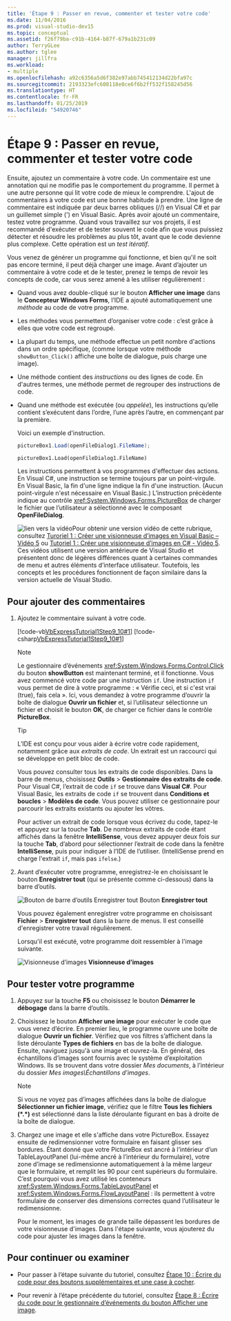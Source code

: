 ```yaml
---
title: 'Étape 9 : Passer en revue, commenter et tester votre code'
ms.date: 11/04/2016
ms.prod: visual-studio-dev15
ms.topic: conceptual
ms.assetid: f26f79ba-c91b-4164-b87f-679a1b231c09
author: TerryGLee
ms.author: tglee
manager: jillfra
ms.workload:
- multiple
ms.openlocfilehash: a92c6356a5d6f382e97abb745412134d22bfa97c
ms.sourcegitcommit: 2193323efc608118e0ce6f6b2ff532f158245d56
ms.translationtype: HT
ms.contentlocale: fr-FR
ms.lasthandoff: 01/25/2019
ms.locfileid: "54920746"
---
```

# <a name="step-9-review-comment-and-test-your-code"></a>Étape 9 : Passer en revue, commenter et tester votre code
Ensuite, ajoutez un commentaire à votre code. Un commentaire est une annotation qui ne modifie pas le comportement du programme. Il permet à une autre personne qui lit votre code de mieux le comprendre. L'ajout de commentaires à votre code est une bonne habitude à prendre. Une ligne de commentaire est indiquée par deux barres obliques (//) en Visual C# et par un guillemet simple (') en Visual Basic. Après avoir ajouté un commentaire, testez votre programme. Quand vous travaillez sur vos projets, il est recommandé d'exécuter et de tester souvent le code afin que vous puissiez détecter et résoudre les problèmes au plus tôt, avant que le code devienne plus complexe. Cette opération est un *test itératif*.

 Vous venez de générer un programme qui fonctionne, et bien qu'il ne soit pas encore terminé, il peut déjà charger une image. Avant d’ajouter un commentaire à votre code et de le tester, prenez le temps de revoir les concepts de code, car vous serez amené à les utiliser régulièrement :

- Quand vous avez double-cliqué sur le bouton **Afficher une image** dans le **Concepteur Windows Forms**, l’IDE a ajouté automatiquement une *méthode* au code de votre programme.

- Les méthodes vous permettent d’organiser votre code : c’est grâce à elles que votre code est regroupé.

- La plupart du temps, une méthode effectue un petit nombre d'actions dans un ordre spécifique, (comme lorsque votre méthode `showButton_Click()` affiche une boîte de dialogue, puis charge une image).

- Une méthode contient des *instructions* ou des lignes de code. En d'autres termes, une méthode permet de regrouper des instructions de code.

- Quand une méthode est exécutée (ou *appelée*), les instructions qu’elle contient s’exécutent dans l’ordre, l’une après l’autre, en commençant par la première.

   Voici un exemple d'instruction.

  ```csharp
  pictureBox1.Load(openFileDialog1.FileName);
  ```

  ```vb
  pictureBox1.Load(openFileDialog1.FileName)
  ```

   Les instructions permettent à vos programmes d'effectuer des actions. En Visual C#, une instruction se termine toujours par un point-virgule. En Visual Basic, la fin d'une ligne indique la fin d'une instruction. (Aucun point-virgule n'est nécessaire en Visual Basic.) L’instruction précédente indique au contrôle <xref:System.Windows.Forms.PictureBox> de charger le fichier que l’utilisateur a sélectionné avec le composant **OpenFileDialog**.

  ![lien vers la vidéo](../data-tools/media/playvideo.gif)Pour obtenir une version vidéo de cette rubrique, consultez [Turoriel 1 : Créer une visionneuse d’images en Visual Basic – Vidéo 5](http://go.microsoft.com/fwlink/?LinkId=205216) ou [Tutoriel 1 : Créer une visionneuse d’images en C# - Vidéo 5](http://go.microsoft.com/fwlink/?LinkId=205206). Ces vidéos utilisent une version antérieure de Visual Studio et présentent donc de légères différences quant à certaines commandes de menu et autres éléments d’interface utilisateur. Toutefois, les concepts et les procédures fonctionnent de façon similaire dans la version actuelle de Visual Studio.

## <a name="to-add-comments"></a>Pour ajouter des commentaires

1.  Ajoutez le commentaire suivant à votre code.

     [!code-vb[VbExpressTutorial1Step9_10#1](../ide/codesnippet/VisualBasic/step-9-review-comment-and-test-your-code_1.vb)]
     [!code-csharp[VbExpressTutorial1Step9_10#1](../ide/codesnippet/CSharp/step-9-review-comment-and-test-your-code_1.cs)]

    > [!NOTE]
    >  Le gestionnaire d’événements <xref:System.Windows.Forms.Control.Click> du bouton **showButton** est maintenant terminé, et il fonctionne. Vous avez commencé votre code par une instruction `if`. Une instruction `if` vous permet de dire à votre programme : « Vérifie ceci, et si c'est vrai (true), fais cela ». Ici, vous demandez à votre programme d’ouvrir la boîte de dialogue **Ouvrir un fichier** et, si l’utilisateur sélectionne un fichier et choisit le bouton **OK**, de charger ce fichier dans le contrôle **PictureBox**.

    > [!TIP]
    >  L’IDE est conçu pour vous aider à écrire votre code rapidement, notamment grâce aux *extraits de code*. Un extrait est un raccourci qui se développe en petit bloc de code.
    >
    >  Vous pouvez consulter tous les extraits de code disponibles. Dans la barre de menus, choisissez **Outils** > **Gestionnaire des extraits de code**. Pour Visual C#, l’extrait de code `if` se trouve dans **Visual C#**. Pour Visual Basic, les extraits de code `if` se trouvent dans **Conditions et boucles** > **Modèles de code**. Vous pouvez utiliser ce gestionnaire pour parcourir les extraits existants ou ajouter les vôtres.
    >
    >  Pour activer un extrait de code lorsque vous écrivez du code, tapez-le et appuyez sur la touche **Tab**. De nombreux extraits de code étant affichés dans la fenêtre **IntelliSense**, vous devez appuyer deux fois sur la touche **Tab**, d’abord pour sélectionner l’extrait de code dans la fenêtre **IntelliSense**, puis pour indiquer à l’IDE de l’utiliser. (IntelliSense prend en charge l'extrait `if`, mais pas `ifelse`.)

2.  Avant d’exécuter votre programme, enregistrez-le en choisissant le bouton **Enregistrer tout** (qui se présente comme ci-dessous) dans la barre d’outils.

     ![Bouton de barre d’outils Enregistrer tout](../ide/media/express_iconsaveall.png)
Bouton **Enregistrer tout**

     Vous pouvez également enregistrer votre programme en choisissant **Fichier** > **Enregistrer tout** dans la barre de menus. Il est conseillé d'enregistrer votre travail régulièrement.

     Lorsqu'il est exécuté, votre programme doit ressembler à l'image suivante.

     ![Visionneuse d’images](../ide/media/express_pictureviewerdonerun.png)
**Visionneuse d’images**

## <a name="to-test-your-program"></a>Pour tester votre programme

1.  Appuyez sur la touche **F5** ou choisissez le bouton **Démarrer le débogage** dans la barre d’outils.

2.  Choisissez le bouton **Afficher une image** pour exécuter le code que vous venez d’écrire. En premier lieu, le programme ouvre une boîte de dialogue **Ouvrir un fichier**. Vérifiez que vos filtres s’affichent dans la liste déroulante **Types de fichiers** en bas de la boîte de dialogue. Ensuite, naviguez jusqu'à une image et ouvrez-la. En général, des échantillons d’images sont fournis avec le système d’exploitation Windows. Ils se trouvent dans votre dossier *Mes documents*, à l’intérieur du dossier *Mes images\Échantillons d’images*.

    > [!NOTE]
    >  Si vous ne voyez pas d’images affichées dans la boîte de dialogue **Sélectionner un fichier image**, vérifiez que le filtre **Tous les fichiers (*.\*)** est sélectionné dans la liste déroulante figurant en bas à droite de la boîte de dialogue.

3.  Chargez une image et elle s'affiche dans votre PictureBox. Essayez ensuite de redimensionner votre formulaire en faisant glisser ses bordures. Étant donné que votre PictureBox est ancré à l’intérieur d’un TableLayoutPanel (lui-même ancré à l’intérieur du formulaire), votre zone d’image se redimensionne automatiquement à la même largeur que le formulaire, et remplit les 90 pour cent supérieurs du formulaire. C’est pourquoi vous avez utilisé les conteneurs <xref:System.Windows.Forms.TableLayoutPanel> et <xref:System.Windows.Forms.FlowLayoutPanel> : ils permettent à votre formulaire de conserver des dimensions correctes quand l’utilisateur le redimensionne.

     Pour le moment, les images de grande taille dépassent les bordures de votre visionneuse d'images. Dans l'étape suivante, vous ajouterez du code pour ajuster les images dans la fenêtre.

## <a name="to-continue-or-review"></a>Pour continuer ou examiner

-   Pour passer à l’étape suivante du tutoriel, consultez [Étape 10 : Écrire du code pour des boutons supplémentaires et une case à cocher](../ide/step-10-write-code-for-additional-buttons-and-a-check-box.md).

-   Pour revenir à l’étape précédente du tutoriel, consultez [Étape 8 : Écrire du code pour le gestionnaire d’événements du bouton Afficher une image](../ide/step-8-write-code-for-the-show-a-picture-button-event-handler.md).

